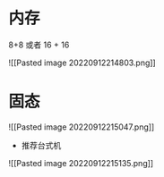 # 内存
8+8 或者 16 + 16

![[Pasted image 20220912214803.png]]

# 固态
![[Pasted image 20220912215047.png]]
- 推荐台式机

![[Pasted image 20220912215135.png]]
